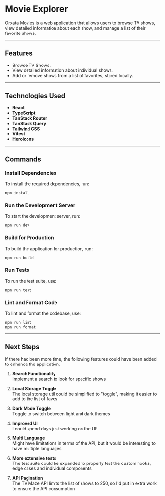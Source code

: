 # Movie Explorer

Orxata Movies is a web application that allows users to browse TV shows, view detailed information about each show, and manage a list of their favorite shows.

---

## Features

- Browse TV Shows.
- View detailed information about individual shows.
- Add or remove shows from a list of favorites, stored locally.

---

## Technologies Used

- **React**
- **TypeScript**
- **TanStack Router**
- **TanStack Query**
- **Tailwind CSS**
- **Vitest**
- **Heroicons**

---

## Commands

### Install Dependencies
To install the required dependencies, run:
```bash
npm install
```

### Run the Development Server
To start the development server, run:
```bash
npm run dev
```

### Build for Production
To build the application for production, run:
```bash
npm run build
```

### Run Tests
To run the test suite, use:
```bash
npm run test
```

### Lint and Format Code
To lint and format the codebase, use:
```bash
npm run lint
npm run format
```

---

## Next Steps

If there had been more time, the following features could have been added to enhance the application:

1. **Search Functionality**  
   Implement a search to look for specific shows

2. **Local Storage Toggle**  
   The local storage util could be simplified to "toggle", making it easier to add to the list of faves

3. **Dark Mode Toggle**  
   Toggle to switch between light and dark themes

4. **Improved UI**  
   I could spend days just working on the UI!

5. **Multi Language**  
   Might have limitations in terms of the API, but it would be interesting to have multiple languages

6. **More extensive tests**  
   The test suite could be expanded to properly test the custom hooks, edge cases and individual components

7. **API Pagination**  
   The TV Maze API limits the list of shows to 250, so I'd put in extra work to ensure the API consumption
